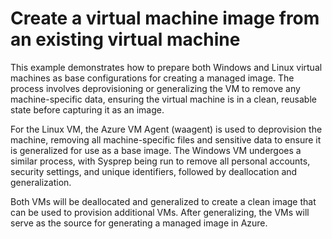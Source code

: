 # Create a virtual machine image from an existing virtual machine

This example demonstrates how to prepare both Windows and Linux virtual machines as base configurations for creating a managed image. The process involves deprovisioning or generalizing the VM to remove any machine-specific data, ensuring the virtual machine is in a clean, reusable state before capturing it as an image.

For the Linux VM, the Azure VM Agent (waagent) is used to deprovision the machine, removing all machine-specific files and sensitive data to ensure it is generalized for use as a base image. The Windows VM undergoes a similar process, with Sysprep being run to remove all personal accounts, security settings, and unique identifiers, followed by deallocation and generalization.

Both VMs will be deallocated and generalized to create a clean image that can be used to provision additional VMs. After generalizing, the VMs will serve as the source for generating a managed image in Azure.
